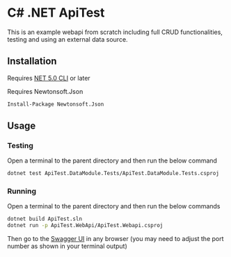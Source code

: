 # C# .NET ApiTest

This is an example webapi from scratch including full CRUD functionalities, testing and using an external data source.

## Installation

Requires [NET 5.0 CLI](https://dotnet.microsoft.com/download) or later

Requires Newtonsoft.Json

```bash
Install-Package Newtonsoft.Json
```

## Usage

### Testing

Open a terminal to the parent directory and then run the below command

```bash
dotnet test ApiTest.DataModule.Tests/ApiTest.DataModule.Tests.csproj
```

### Running

Open a terminal to the parent directory and then run the below commands

```bash
dotnet build ApiTest.sln
dotnet run -p ApiTest.WebApi/ApiTest.Webapi.csproj
```

Then go to the [Swagger UI](http://localhost:5143/swagger/index.html) in any browser (you may need to adjust the port number as shown in your terminal output)

